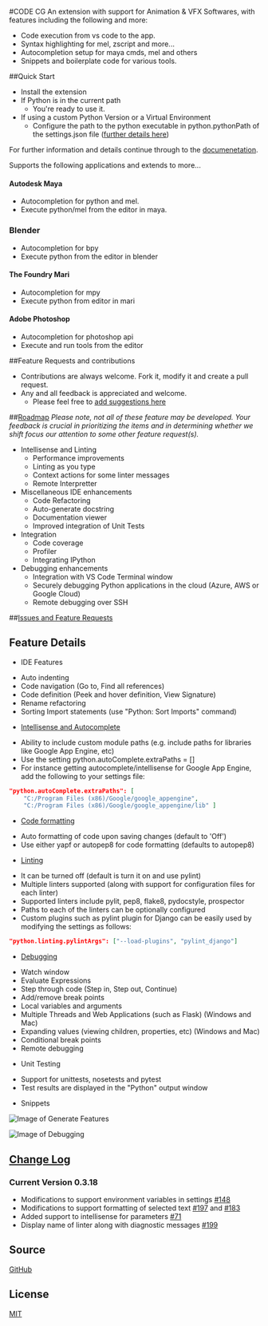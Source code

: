 #CODE CG
An extension with support for Animation & VFX Softwares, with features including the following and more:
* Code execution from vs code to the app.
* Syntax highlighting for mel, zscript and more...
* Autocompletion setup for maya cmds, mel and others
* Snippets and boilerplate code for various tools.

##Quick Start
* Install the extension
* If Python is in the current path
  + You're ready to use it.
* If using a custom Python Version or a Virtual Environment
  + Configure the path to the python executable in python.pythonPath of the settings.json file ([further details here](https://github.com/DonJayamanne/pythonVSCode/wiki/Python-Path-and-Version#python-version-used-for-intellisense-autocomplete-linting-formatting-etc))

For further information and details continue through to the [documenetation](https://github.com/DonJayamanne/pythonVSCode/wiki).

Supports the following applications and extends to more...

#### Autodesk Maya
* Autocompletion for python and mel.
* Execute python/mel from the editor in maya.

### Blender
* Autocompletion for bpy
* Execute python from the editor in blender

#### The Foundry Mari
* Autocompletion for mpy
* Execute python from editor in mari

#### Adobe Photoshop
* Autocompletion for photoshop api
* Execute and run tools from the editor


##Feature Requests and contributions
* Contributions are always welcome. Fork it, modify it and create a pull request.
* Any and all feedback is appreciated and welcome.
  + Please feel free to [add suggestions here](https://github.com/DonJayamanne/pythonVSCode/issues/183)

##[Roadmap](https://github.com/DonJayamanne/pythonVSCode/issues/183)
_Please note, not all of these feature may be developed.
Your feedback is crucial in prioritizing the items and in determining whether we shift focus our attention to some other feature request(s)._
* Intellisense and Linting
  + Performance improvements
  + Linting as you type
  + Context actions for some linter messages
  + Remote Interpretter
* Miscellaneous IDE enhancements
  + Code Refactoring
  + Auto-generate docstring
  + Documentation viewer
  + Improved integration of Unit Tests
* Integration
  + Code coverage
  + Profiler
  + Integrating IPython
* Debugging enhancements
  + Integration with VS Code Terminal window
  + Securely debugging Python applications in the cloud (Azure, AWS or Google Cloud)
  + Remote debugging over SSH

##[Issues and Feature Requests](https://github.com/DonJayamanne/pythonVSCode/issues)

## Feature Details
* IDE Features
 + Auto indenting
 + Code navigation (Go to, Find all references)
 + Code definition (Peek and hover definition, View Signature)
 + Rename refactoring
 + Sorting Import statements (use "Python: Sort Imports" command)
* [Intellisense and Autocomplete](https://github.com/DonJayamanne/pythonVSCode/wiki/Autocomplete-Intellisense)
 + Ability to include custom module paths (e.g. include paths for libraries like Google App Engine, etc)
 + Use the setting python.autoComplete.extraPaths = []
 + For instance getting autocomplete/intellisense for Google App Engine, add the following to your settings file:
```json
"python.autoComplete.extraPaths": [
    "C:/Program Files (x86)/Google/google_appengine",
    "C:/Program Files (x86)/Google/google_appengine/lib" ]
```
* [Code formatting](https://github.com/DonJayamanne/pythonVSCode/wiki/Formatting)
 + Auto formatting of code upon saving changes (default to 'Off')
 + Use either yapf or autopep8 for code formatting (defaults to autopep8)
* [Linting](https://github.com/DonJayamanne/pythonVSCode/wiki/Linting)
 + It can be turned off (default is turn it on and use pylint)
 + Multiple linters supported (along with support for configuration files for each linter)
 + Supported linters include pylit, pep8, flake8, pydocstyle, prospector
 + Paths to each of the linters can be optionally configured
 + Custom plugins such as pylint plugin for Django can be easily used by modifying the settings as follows:
```json
"python.linting.pylintArgs": ["--load-plugins", "pylint_django"]
```
* [Debugging](https://github.com/DonJayamanne/pythonVSCode/wiki/Debugging)
 + Watch window
 + Evaluate Expressions
 + Step through code (Step in, Step out, Continue)
 + Add/remove break points
 + Local variables and arguments
 + Multiple Threads and Web Applications (such as Flask) (Windows and Mac)
 + Expanding values (viewing children, properties, etc) (Windows and Mac)
 + Conditional break points
 + Remote debugging
* Unit Testing
 + Support for unittests, nosetests and pytest
 + Test results are displayed in the "Python" output window
* Snippets


![Image of Generate Features](https://raw.githubusercontent.com/DonJayamanne/pythonVSCode/master/images/general.gif)

![Image of Debugging](https://raw.githubusercontent.com/DonJayamanne/pythonVSCode/master/images/standardDebugging.gif)

## [Change Log](https://github.com/DonJayamanne/pythonVSCode/releases)

### Current Version 0.3.18
* Modifications to support environment variables in settings [#148](https://github.com/DonJayamanne/pythonVSCode/issues/148)
* Modifications to support formatting of selected text [#197](https://github.com/DonJayamanne/pythonVSCode/issues/197) and [#183](https://github.com/DonJayamanne/pythonVSCode/issues/183)
* Added support to intellisense for parameters [#71](https://github.com/DonJayamanne/pythonVSCode/issues/71)
* Display name of linter along with diagnostic messages [#199](https://github.com/DonJayamanne/pythonVSCode/issues/199)

## Source

[GitHub](https://github.com/DonJayamanne/pythonVSCode)


## License

[MIT](https://raw.githubusercontent.com/DonJayamanne/pythonVSCode/master/LICENSE)
